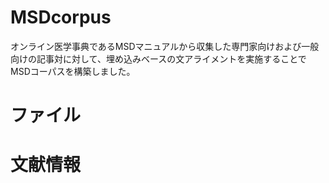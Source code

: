 # MSDcorpus
オンライン医学事典であるMSDマニュアルから収集した専門家向けおよび一般向けの記事対に対して、埋め込みベースの文アライメントを実施することでMSDコーパスを構築しました。

# ファイル

# 文献情報
